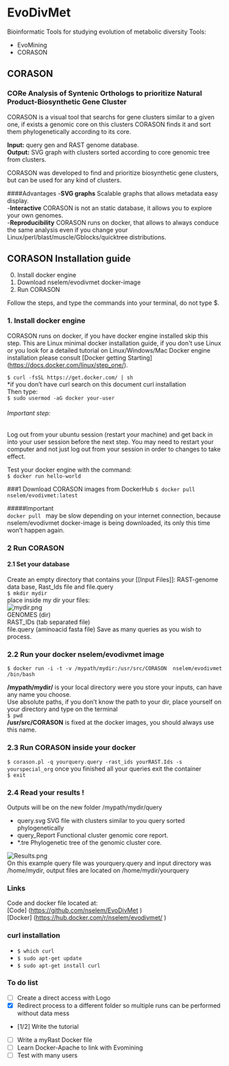 # EvoDivMet
Bioinformatic Tools for studying evolution of metabolic diversity
Tools:  
- EvoMining  
- CORASON  

## CORASON

### CORe Analysis of Syntenic Orthologs to prioritize Natural Product-Biosynthetic Gene Cluster
CORASON is a visual tool that searchs for gene clusters similar to a given one, if exists a genomic core on this clusters CORASON finds it and sort them phylogenetically according to its core.  

**Input:** query gen and RAST genome database.  
**Output:** SVG graph with clusters sorted according to core genomic tree from clusters.  

CORASON was developed to find and prioritize biosynthetic gene clusters, but can be used for any kind of clusters.  

####Advantages
-**SVG graphs** Scalable graphs that allows metadata easy display.  
-**Interactive** CORASON is not an static database, it allows you to explore your own genomes.  
-**Reproducibility** CORASON runs on docker, that allows to always conduce the same analysis even if you change your Linux/perl/blast/muscle/Gblocks/quicktree distributions.  

## CORASON Installation guide

0. Install docker engine   
1. Download nselem/evodivmet docker-image  
2. Run CORASON  

Follow the steps, and type the commands into your terminal, do not type $.  

### 1. Install docker engine
CORASON runs on docker, if you have docker engine installed skip this step. This are Linux minimal docker installation guide, if you don't use Linux or you look for a detailed tutorial on Linux/Windows/Mac Docker engine installation please consult [Docker getting Starting] (https://docs.docker.com/linux/step_one/).  

`$ curl -fsSL https://get.docker.com/ | sh `  
*if you don’t have curl search on this document curl installation  
Then type:  
    `$ sudo usermod -aG docker your-user`

###### Important step:  
Log out from your ubuntu session (restart your machine) and get back in into your user session before the next step.
You may need to restart your computer and not just log out from your session in order to changes to take effect.

Test your docker engine with the command:  
`$ docker run hello-world`  

###1 Download CORASON images from DockerHub
`$ docker pull nselem/evodivmet:latest  `  

#####Important  
`docker pull ` may be slow depending on your internet connection, because nselem/evodivmet docker-image is being downloaded, its only this time won’t happen again.

### 2 Run CORASON
#### 2.1 Set your database  
Create an empty directory that contains your [[Input Files]]: RAST-genome data base, Rast_Ids file and file.query  
`$ mkdir mydir`  
place inside my dir your files:  
![mydir.png](https://github.com/nselem/EvoDivMet/blob/master/IMAGES/mydir3.png)  
GENOMES    (dir)  
RAST_IDs   (tab separated file)  
file.query (aminoacid fasta file) Save as many queries as you wish to process.  

### 2.2 Run your docker nselem/evodivmet image  

`$ docker run -i -t -v /mypath/mydir:/usr/src/CORASON  nselem/evodivmet /bin/bash`

**/mypath/mydir/** is your local directory were you store your inputs, can have any name you choose.  
Use absolute paths, if you don’t know the path to your dir, place yourself on your directory and type on the terminal  
`$ pwd`  
**/usr/src/CORASON** is fixed at the docker images, you should always use this name.  


### 2.3 Run CORASON inside your docker  

`$ corason.pl -q yourquery.query -rast_ids yourRAST.Ids -s yourspecial_org`
once you finished all your queries exit the container  
`$ exit`  
### 2.4 Read your results ! 
Outputs will be on the new folder /mypath/mydir/query   
- query.svg  SVG file with clusters similar to you query sorted phylogenetically  
- query_Report   Functional cluster genomic core report.
- *.tre Phylogenetic tree of the genomic cluster core.

![Results.png](https://github.com/nselem/EvoDivMet/blob/master/IMAGES/yourquery2.png)  
On this example query file was yourquery.query and input directory was /home/mydir, output files are located on /home/mydir/yourquery  
### Links  
Code and docker file located at:  
[Code] (https://github.com/nselem/EvoDivMet  )  
[Docker] (https://hub.docker.com/r/nselem/evodivmet/  )  

### curl installation
- `$ which curl`
- `$ sudo apt-get update`
- `$ sudo apt-get install curl`

### To do list
- [ ] Create a direct access with Logo
- [x] Redirect process to a different folder so multiple runs can be performed without data mess
- [1/2] Write the tutorial
- [ ] Write a myRast Docker file
- [ ] Learn Docker-Apache to link with Evomining
- [ ] Test with many users
